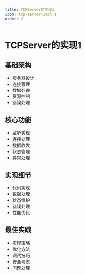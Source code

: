 ```yaml
---
title: TCPServer的实现1
icon: tcp-server-impl-1
order: 2
---
```


# TCPServer的实现1

## 基础架构
- 服务器设计
- 连接管理
- 数据处理
- 资源控制
- 错误处理

## 核心功能
- 监听实现
- 连接处理
- 数据收发
- 状态管理
- 异常处理

## 实现细节
- 代码实现
- 数据处理
- 状态维护
- 错误处理
- 性能优化

## 最佳实践
- 实现策略
- 优化方法
- 调试技巧
- 安全考虑
- 问题处理
